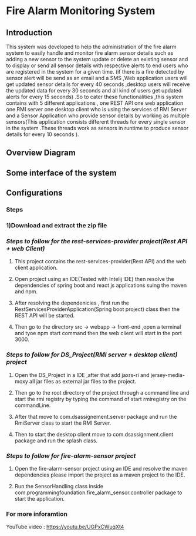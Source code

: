 # Fire Alarm Monitoring System

## Introduction

This system was developed to help the administration of the fire alarm system to easily handle and monitor fire alarm sensor details such as adding a new sensor to the system update or delete an existing sensor and to display or send all sensor details with respective alerts to end users who are registered in the system for a given time. (if there is a fire detected by sensor alert will be send as an email and a SMS ,Web application users will get updated sensor details for every 40 seconds ,desktop users will receive the updated data for every 30 seconds and all kind of users get updated alerts for every 15 seconds) .So to cater these functionalities ,this system contains with 5 different applications , one REST API one web application one RMI server one desktop client who is using the services of RMI Server and a Sensor Application who provide sensor details by working as multiple sensors(This application consists different threads for every single sensor in the system .These threads work as sensors in runtime to produce sensor details for every 10 seconds ).

## Overview Diagram

## Some interface of the system

## Configurations

### Steps

### 1)Download and extract the zip file

### *Steps to follow for the rest-services-provider project(Rest API + web Client)*

1. This project contains the rest-services-provider(Rest API) and the web client application.<br/>

2. Open project using an IDE(Tested with Intelij IDE) then resolve the dependencies of spring boot and react js applications suing the maven and npm.<br/>

3. After resolving the dependenicies , first run the RestServicesProviderApplication(Spring boot project) class then the REST API will be started.<br/>

4. Then go to the  directory src -> webapp -> front-end ,open a terminal and tyoe npm start command then the web client will start in the port 3000.<br/>
 
### *Steps to follow for DS_Project(RMI server + desktop client)  project*

1. Open the DS_Project in a IDE ,after that add jaxrs-ri and jersey-media-moxy all jar files as external jar files to the project.<br/>

2. Then go to the root directory of the project through a command line and start the rmi registry by typing the command of start rmiregistry on the commandLine.<br/>

3. After that move to com.dsassignement.server package and run the RmiServer class to start the RMI Server.<br/>

4. Then to start the desktop client move to com.dsassignment.client package and run the splash class.

### *Steps to follow for fire-alarm-sensor  project*

1. Open the fire-alarm-sensor project using an IDE and resolve the maven dependencies please import the project as a maven project to the IDE.<br/>

2. Run the SensorHandling class inside com.programmingfoundation.fire_alarm_sensor.controller package to start the application.

### For more inforamtion

YouTube video : https://youtu.be/UGPxCWuqXt4

